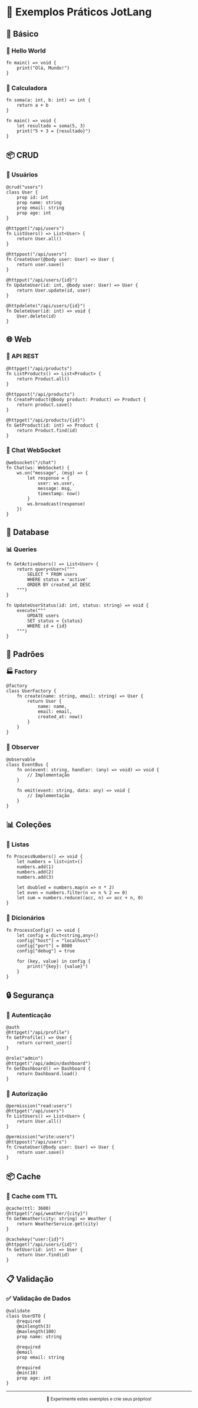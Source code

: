 # 🎯 Exemplos Práticos JotLang

## 📝 Básico

### 👋 Hello World
```jot
fn main() => void {
    print("Olá, Mundo!")
}
```

### 🔢 Calculadora
```jot
fn soma(a: int, b: int) => int {
    return a + b
}

fn main() => void {
    let resultado = soma(5, 3)
    print("5 + 3 = {resultado}")
}
```

## 📦 CRUD

### 👤 Usuários
```jot
@crud("users")
class User {
    prop id: int
    prop name: string
    prop email: string
    prop age: int
}

@httpget("/api/users")
fn ListUsers() => List<User> {
    return User.all()
}

@httppost("/api/users")
fn CreateUser(@body user: User) => User {
    return user.save()
}

@httpput("/api/users/{id}")
fn UpdateUser(id: int, @body user: User) => User {
    return User.update(id, user)
}

@httpdelete("/api/users/{id}")
fn DeleteUser(id: int) => void {
    User.delete(id)
}
```

## 🌐 Web

### 📡 API REST
```jot
@httpget("/api/products")
fn ListProducts() => List<Product> {
    return Product.all()
}

@httppost("/api/products")
fn CreateProduct(@body product: Product) => Product {
    return product.save()
}

@httpget("/api/products/{id}")
fn GetProduct(id: int) => Product {
    return Product.find(id)
}
```

### 💬 Chat WebSocket
```jot
@websocket("/chat")
fn Chat(ws: WebSocket) {
    ws.on("message", (msg) => {
        let response = {
            user: ws.user,
            message: msg,
            timestamp: now()
        }
        ws.broadcast(response)
    })
}
```

## 💾 Database

### 📊 Queries
```jot
fn GetActiveUsers() => List<User> {
    return query<User>("""
        SELECT * FROM users 
        WHERE status = 'active' 
        ORDER BY created_at DESC
    """)
}

fn UpdateUserStatus(id: int, status: string) => void {
    execute("""
        UPDATE users 
        SET status = {status} 
        WHERE id = {id}
    """)
}
```

## 🔄 Padrões

### 🏭 Factory
```jot
@factory
class UserFactory {
    fn create(name: string, email: string) => User {
        return User {
            name: name,
            email: email,
            created_at: now()
        }
    }
}
```

### 🔄 Observer
```jot
@observable
class EventBus {
    fn on(event: string, handler: (any) => void) => void {
        // Implementação
    }
    
    fn emit(event: string, data: any) => void {
        // Implementação
    }
}
```

## 📊 Coleções

### 🔢 Listas
```jot
fn ProcessNumbers() => void {
    let numbers = list<int>()
    numbers.add(1)
    numbers.add(2)
    numbers.add(3)
    
    let doubled = numbers.map(n => n * 2)
    let even = numbers.filter(n => n % 2 == 0)
    let sum = numbers.reduce((acc, n) => acc + n, 0)
}
```

### 📝 Dicionários
```jot
fn ProcessConfig() => void {
    let config = dict<string,any>()
    config["host"] = "localhost"
    config["port"] = 8080
    config["debug"] = true
    
    for (key, value) in config {
        print("{key}: {value}")
    }
}
```

## 🔒 Segurança

### 🔐 Autenticação
```jot
@auth
@httpget("/api/profile")
fn GetProfile() => User {
    return current_user()
}

@role("admin")
@httpget("/api/admin/dashboard")
fn GetDashboard() => Dashboard {
    return Dashboard.load()
}
```

### 🔑 Autorização
```jot
@permission("read:users")
@httpget("/api/users")
fn ListUsers() => List<User> {
    return User.all()
}

@permission("write:users")
@httppost("/api/users")
fn CreateUser(@body user: User) => User {
    return user.save()
}
```

## 📦 Cache

### 🔄 Cache com TTL
```jot
@cache(ttl: 3600)
@httpget("/api/weather/{city}")
fn GetWeather(city: string) => Weather {
    return WeatherService.get(city)
}

@cachekey("user:{id}")
@httpget("/api/users/{id}")
fn GetUser(id: int) => User {
    return User.find(id)
}
```

## 📋 Validação

### ✅ Validação de Dados
```jot
@validate
class UserDTO {
    @required
    @minlength(3)
    @maxlength(100)
    prop name: string
    
    @required
    @email
    prop email: string
    
    @required
    @min(18)
    prop age: int
}
```

---

<div align="center">
  <sub>🎯 Experimente estes exemplos e crie seus próprios!</sub>
</div> 